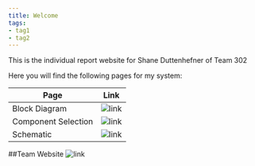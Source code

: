 ```yaml
---
title: Welcome
tags:
- tag1
- tag2
---
```


This is the individual report website for Shane Duttenhefner of Team 302

Here you will find the following pages for my system:

**Page** | **Link**
---------|---------
Block Diagram | ![link](https://shaneduttenhefner.github.io/blockdiagram/)
Component Selection | ![link](https://shaneduttenhefner.github.io/componentselection/)
Schematic | ![link](https://shaneduttenhefner.github.io/Schematic/)

##Team Website
![link](https://asu-egr314-2025-s-302.github.io/EGR314-2025-S-302/)
